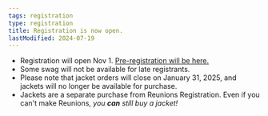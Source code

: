 ```yaml
---
tags: registration
type: registration
title: Registration is now open.
lastModified: 2024-07-19
---
```

- Registration will open Nov 1. [Pre-registration will be here.](https://princeton.reunioniq.com/go/2025/2000)
- Some swag will not be available for late registrants.
- Please note that jacket orders will close on January 31, 2025, and jackets will no longer be available for purchase. 
- Jackets are a separate purchase from Reunions Registration. Even if you can't make Reunions, *you **can** still buy a jacket!*
<!--We will do a follow-on order *after* Reunions for those who missed out and want their 25th jacket for future Princeton events.-->

<!--Walk-up registration rates are below.-->
<!---->
<!--**Full Weekend (3-Day)**-->
<!--- Adult Classmate or Guest: $750.00-->
<!--- Child: $250.00-->
<!--- Child < 3 (at the time of Reunions): $0-->
<!---->
<!--**Saturday Only**-->
<!--- Adult Classmate or Guest: $350.00-->
<!--- Child: $100.00-->
<!--- Child < 3 (at the time of Reunions): $0-->
<!--*Check-in hours are at our 25th Reunion HQ in the Whitman College upper courtyard.*-->
<!---->
<!--**Hours**-->
<!--* **Thursday:** Noon – 11:00 pm-->
<!--* **Friday:** 9:00 am – Midnight-->
<!--* **Saturday:** 9:00 am – Midnight-->

<!--Questions? Please email the [Registration Chair](mailto:gia.fruscione@gmail.com).-->
